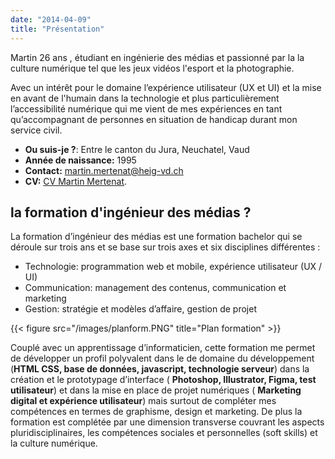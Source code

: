 ```yaml
---
date: "2014-04-09"
title: "Présentation"
---
```


Martin 26 ans , étudiant en ingénierie des médias et passionné par la la culture numérique tel que les jeux vidéos l'esport et la photographie.

Avec un intérêt pour le domaine l’expérience utilisateur (UX et UI)  et la mise en avant de l'humain dans la technologie et plus particulièrement l’accessibilité numérique qui me vient de mes expériences en tant qu’accompagnant de personnes en situation de handicap durant mon service civil.

* **Ou suis-je ?**: Entre le canton du Jura, Neuchatel, Vaud   
 * **Année de naissance:** 1995
 * **Contact:** martin.mertenat@heig-vd.ch 
 * **CV:** [CV Martin Mertenat](https://drive.google.com/file/d/1YT9cJi6QaNZ7K38u-aS7jcUoGtwsBFFF/view?usp=sharing).



## la formation d'ingénieur des médias ?


La formation d’ingénieur des médias est une formation bachelor qui se déroule sur trois ans et se base sur trois axes et six disciplines différentes :

* Technologie: programmation web et mobile, expérience utilisateur (UX / UI)
* Communication: management des contenus, communication et marketing 
* Gestion: stratégie et modèles d’affaire, gestion de projet


{{< figure src="/images/planform.PNG" title="Plan formation" >}}


Couplé avec un apprentissage d’informaticien, cette formation me permet de développer un profil polyvalent dans le de domaine du développement (**HTML CSS, base de données, javascript, technologie serveur**) dans la création et le prototypage d’interface ( **Photoshop, Illustrator, Figma, test utilisateur**) et dans la mise en place de projet numériques ( **Marketing digital et expérience utilisateur**) mais surtout de compléter mes compétences en termes de graphisme, design et marketing. De plus la formation est complétée par une dimension transverse couvrant les aspects pluridisciplinaires, les compétences sociales et personnelles (soft skills) et la culture numérique.

